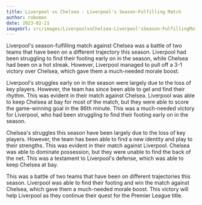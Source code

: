 ```yaml
---
title: Liverpool vs Chelsea - Liverpool's Season-Fulfilling Match
author: roboman
date: 2023-02-21
imageUrl: src/images/LiverpoolvsChelsea-Liverpool'sSeason-FulfillingMatch
---
```



Liverpool's season-fulfilling match against Chelsea was a battle of two teams that have been on a different trajectory this season. Liverpool had been struggling to find their footing early on in the season, while Chelsea had been on a hot streak. However, Liverpool managed to pull off a 3-1 victory over Chelsea, which gave them a much-needed morale boost.

Liverpool's struggles early on in the season were largely due to the loss of key players. However, the team has since been able to gel and find their rhythm. This was evident in their match against Chelsea. Liverpool was able to keep Chelsea at bay for most of the match, but they were able to score the game-winning goal in the 86th minute. This was a much-needed victory for Liverpool, who had been struggling to find their footing early on in the season.

 Chelsea's struggles this season have been largely due to the loss of key players. However, the team has been able to find a new identity and play to their strengths. This was evident in their match against Liverpool. Chelsea was able to dominate possession, but they were unable to find the back of the net. This was a testament to Liverpool's defense, which was able to keep Chelsea at bay.

This was a battle of two teams that have been on different trajectories this season. Liverpool was able to find their footing and win the match against Chelsea, which gave them a much-needed morale boost. This victory will help Liverpool as they continue their quest for the Premier League title.
